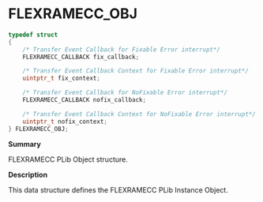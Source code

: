 # FLEXRAMECC_OBJ

```c
typedef struct
{
    /* Transfer Event Callback for Fixable Error interrupt*/
    FLEXRAMECC_CALLBACK fix_callback;

    /* Transfer Event Callback Context for Fixable Error interrupt*/
    uintptr_t fix_context;

    /* Transfer Event Callback for NoFixable Error interrupt*/
    FLEXRAMECC_CALLBACK nofix_callback;

    /* Transfer Event Callback Context for NoFixable Error interrupt*/
    uintptr_t nofix_context;
} FLEXRAMECC_OBJ;
```

**Summary**

 FLEXRAMECC PLib Object structure.

**Description**

 This data structure defines the FLEXRAMECC PLib Instance Object.
